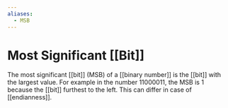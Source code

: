 ```yaml
---
aliases:
  - MSB
---
```


# Most Significant [[Bit]]
The most significant [[bit]] (MSB) of a [[binary number]] is the [[bit]] with the largest value. For example in the number 11000011, the MSB is 1 because the [[bit]] furthest to the left. This can differ in case of [[endianness]].